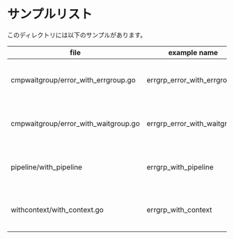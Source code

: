 # サンプルリスト

このディレクトリには以下のサンプルがあります。

|file|example name|note|
|----|------------|----|
|cmpwaitgroup/error_with_errgroup.go|errgrp_error_with_errgroup|拡張ライブラリ golang.org/x/sync/errgroup でエラー情報を呼び元に伝播させるサンプルです|
|cmpwaitgroup/error_with_waitgroup.go|errgrp_error_with_waitgroup|標準ライブラリ sync.WaitGroup でエラー情報を呼び元に伝播させるサンプルです|
|pipeline/with_pipeline|errgrp_with_pipeline|拡張ライブラリ golang.org/x/sync/errgroup でパイプライン処理を行っているサンプルです|
|withcontext/with_context.go|errgrp_with_context|拡張ライブラリ golang.org/x/sync/errgroup で ctx.Context を含めた利用方法についてのサンプルです|
